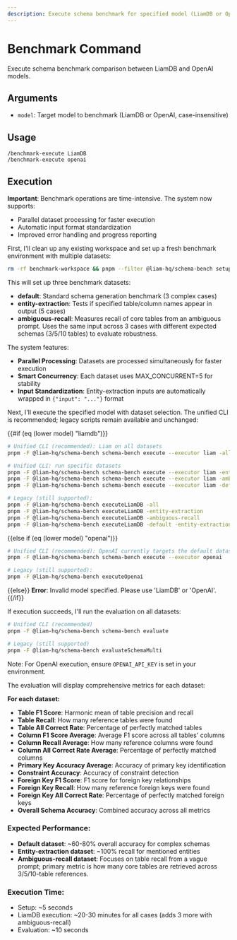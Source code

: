 ```yaml
---
description: Execute schema benchmark for specified model (LiamDB or OpenAI)
---
```


# Benchmark Command

Execute schema benchmark comparison between LiamDB and OpenAI models.

## Arguments
- `model`: Target model to benchmark (LiamDB or OpenAI, case-insensitive)

## Usage
```
/benchmark-execute LiamDB
/benchmark-execute openai
```

## Execution

**Important**: Benchmark operations are time-intensive. The system now supports:
- Parallel dataset processing for faster execution
- Automatic input format standardization
- Improved error handling and progress reporting

First, I'll clean up any existing workspace and set up a fresh benchmark environment with multiple datasets:

```bash
rm -rf benchmark-workspace && pnpm --filter @liam-hq/schema-bench setupWorkspace
```

This will set up three benchmark datasets:
- **default**: Standard schema generation benchmark (3 complex cases)
- **entity-extraction**: Tests if specified table/column names appear in output (5 cases)
- **ambiguous-recall**: Measures recall of core tables from an ambiguous prompt. Uses the same input across 3 cases with different expected schemas (3/5/10 tables) to evaluate robustness.

The system features:
- **Parallel Processing**: Datasets are processed simultaneously for faster execution
- **Smart Concurrency**: Each dataset uses MAX_CONCURRENT=5 for stability
- **Input Standardization**: Entity-extraction inputs are automatically wrapped in `{"input": "..."}` format

Next, I'll execute the specified model with dataset selection. The unified CLI is recommended; legacy scripts remain available and unchanged:

{{#if (eq (lower model) "liamdb")}}
```bash
# Unified CLI (recommended): Liam on all datasets
pnpm -F @liam-hq/schema-bench schema-bench execute --executor liam -all

# Unified CLI: run specific datasets
pnpm -F @liam-hq/schema-bench schema-bench execute --executor liam -entity-extraction
pnpm -F @liam-hq/schema-bench schema-bench execute --executor liam -ambiguous-recall
pnpm -F @liam-hq/schema-bench schema-bench execute --executor liam -default -entity-extraction -ambiguous-recall

# Legacy (still supported):
pnpm -F @liam-hq/schema-bench executeLiamDB -all
pnpm -F @liam-hq/schema-bench executeLiamDB -entity-extraction
pnpm -F @liam-hq/schema-bench executeLiamDB -ambiguous-recall
pnpm -F @liam-hq/schema-bench executeLiamDB -default -entity-extraction -ambiguous-recall
```
{{else if (eq (lower model) "openai")}}
```bash
# Unified CLI (recommended): OpenAI currently targets the default dataset
pnpm -F @liam-hq/schema-bench schema-bench execute --executor openai

# Legacy (still supported):
pnpm -F @liam-hq/schema-bench executeOpenai
```
{{else}}
**Error**: Invalid model specified. Please use 'LiamDB' or 'OpenAI'.
{{/if}}

If execution succeeds, I'll run the evaluation on all datasets:

```bash
# Unified CLI (recommended)
pnpm -F @liam-hq/schema-bench schema-bench evaluate

# Legacy (still supported)
pnpm -F @liam-hq/schema-bench evaluateSchemaMulti
```

Note: For OpenAI execution, ensure `OPENAI_API_KEY` is set in your environment.

The evaluation will display comprehensive metrics for each dataset:

**For each dataset:**
- **Table F1 Score**: Harmonic mean of table precision and recall
- **Table Recall**: How many reference tables were found
- **Table All Correct Rate**: Percentage of perfectly matched tables
- **Column F1 Score Average**: Average F1 score across all tables' columns
- **Column Recall Average**: How many reference columns were found
- **Column All Correct Rate Average**: Percentage of perfectly matched columns
- **Primary Key Accuracy Average**: Accuracy of primary key identification
- **Constraint Accuracy**: Accuracy of constraint detection
- **Foreign Key F1 Score**: F1 score for foreign key relationships
- **Foreign Key Recall**: How many reference foreign keys were found
- **Foreign Key All Correct Rate**: Percentage of perfectly matched foreign keys
- **Overall Schema Accuracy**: Combined accuracy across all metrics

### Expected Performance:
- **Default dataset**: ~60-80% overall accuracy for complex schemas
- **Entity-extraction dataset**: ~100% recall for mentioned entities
- **Ambiguous-recall dataset**: Focuses on table recall from a vague prompt; primary metric is how many core tables are retrieved across 3/5/10-table references.

### Execution Time:
- Setup: ~5 seconds
- LiamDB execution: ~20-30 minutes for all cases (adds 3 more with ambiguous-recall)
- Evaluation: ~10 seconds
